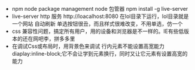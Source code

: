 - npm node package management node 包管器
npm install -g live-server
- live-server http 服务
http://loacalhost:8080
在lol目录下运行，lol目录就是一个网站
自动刷新
单选按钮很丑，而且样式很难改变，不用单选，仿一个
- css 兼容性问题，搞定所有用户，用的设备和浏览器是不一样的。IE有些低版本的还在网吧李，拼多多里 
- 在调试Css或布局时，用背景色来调试
行内元素不能设置高宽能力
diaplay:inline-block;它不会让学到元素换行，同时又让它元素有设置高宽的能力